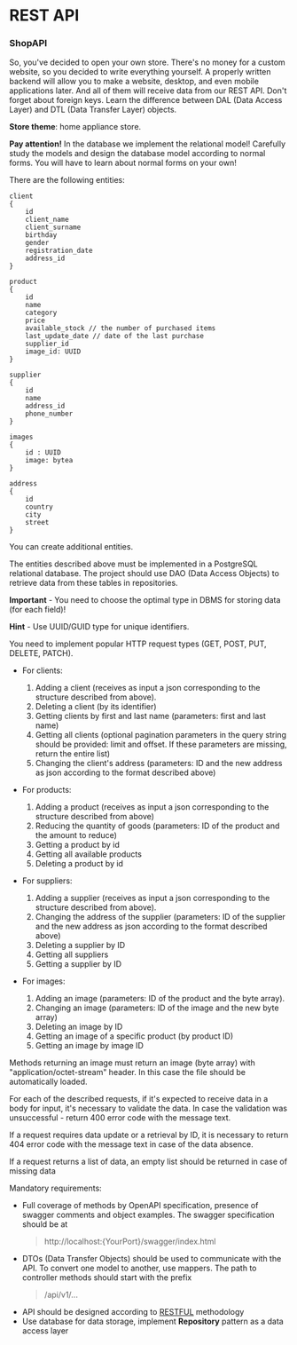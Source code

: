 # REST API

### ShopAPI
So, you've decided to open your own store. There's no money for a custom website, so you decided to write everything yourself. A properly written backend will allow you to make a website, desktop, and even mobile applications later. And all of them will receive data from our REST API. Don't forget about foreign keys. Learn the difference between DAL (Data Access Layer) and DTL (Data Transfer Layer) objects.

**Store theme**: home appliance store.

**Pay attention!** In the database we implement the relational model! Carefully study the models and design the database model according to normal forms. You will have to learn about normal forms on your own!

There are the following entities:
```
client
{
    id
    client_name
    client_surname
    birthday
    gender
    registration_date
    address_id
}
```
```
product
{
    id
    name
    category
    price
    available_stock // the number of purchased items
    last_update_date // date of the last purchase
    supplier_id
    image_id: UUID
}
```
```
supplier
{
    id
    name
    address_id
    phone_number
}
```
```
images
{
    id : UUID
    image: bytea
}
```

```
address 
{
    id
    country
    city
    street
}

```
You can create additional entities.

The entities described above must be implemented in a PostgreSQL relational database. The project should use DAO (Data Access Objects) to retrieve data from these tables in repositories.

**Important** - You need to choose the optimal type in DBMS for storing data (for each field)!

**Hint** - Use UUID/GUID type for unique identifiers.


You need to implement popular HTTP request types (GET, POST, PUT, DELETE, PATCH).

- For clients:
    
    1) Adding a client (receives as input a json corresponding to the structure described from above).
    2) Deleting a client (by its identifier)
    3) Getting clients by first and last name (parameters: first and last name)
    4) Getting all clients (optional pagination parameters in the query string should be provided: limit and offset. If these parameters are missing, return the entire list)
    5) Changing the client's address (parameters: ID and the new address as json according to the format described above)

- For products:

    1) Adding a product (receives as input a json corresponding to the structure described from above)
    2) Reducing the quantity of goods (parameters: ID of the product and the amount to reduce)
    3) Getting a product by id
    4) Getting all available products
    5) Deleting a product by id

- For suppliers:

    1) Adding a supplier (receives as input a json corresponding to the structure described from above).
    2) Changing the address of the supplier (parameters: ID of the supplier and the new address as json according to the format described above)
    3) Deleting a supplier by ID
    4) Getting all suppliers
    5) Getting a supplier by ID

- For images:

    1) Adding an image (parameters: ID of the product and the byte array).
    2) Changing an image (parameters: ID of the image and the new byte array)
    3) Deleting an image by ID
    4) Getting an image of a specific product (by product ID)
    5)  Getting an image by image ID

Methods returning an image must return an image (byte array) with "application/octet-stream" header. In this case the file should be automatically loaded.

For each of the described requests, if it's expected to receive data in a body for input, it's necessary to validate the data. In case the validation was unsuccessful - return 400 error code with the message text.

If a request requires data update or a retrieval by ID, it is necessary to return 404 error code with the message text in case of the data absence.

If a request returns a list of data, an empty list should be returned in case of missing data

Mandatory requirements: 
- Full coverage of methods by OpenAPI specification, presence of swagger comments and object examples. The swagger specification should be at
  >http://localhost:{YourPort}/swagger/index.html
- DTOs (Data Transfer Objects) should be used to communicate with the API. To convert one model to another, use mappers. The path to controller methods should start with the prefix 
  >/api/v1/...
- API should be designed according to [RESTFUL](https://restfulapi.net/) methodology
- Use database for data storage, implement **Repository** pattern as a data access layer

